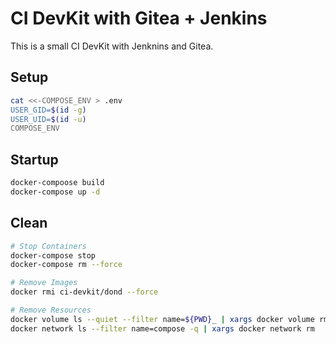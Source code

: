 # CI DevKit with Gitea + Jenkins

This is a small CI DevKit with Jenknins and Gitea.


## Setup

```bash
cat <<-COMPOSE_ENV > .env
USER_GID=$(id -g) 
USER_UID=$(id -u)
COMPOSE_ENV
```

## Startup 

```bash
docker-compoose build
docker-compose up -d
```

## Clean 

```bash
# Stop Containers
docker-compose stop
docker-compose rm --force

# Remove Images
docker rmi ci-devkit/dond --force

# Remove Resources
docker volume ls --quiet --filter name=${PWD}_ | xargs docker volume rm
docker network ls --filter name=compose -q | xargs docker network rm
```